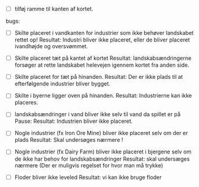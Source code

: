 - [ ] tilføj ramme til kanten af kortet.

bugs:

- [ ] Skilte placeret i vandkanten for industrier som ikke behøver landskabet rettet op!
Resultat: Industri bliver ikke placeret, eller de bliver placeret ivandhøjde og oversvømmet.

- [ ] Skilte placeret tæt på kantet af kortet
Resultat: landskabsændringerne forsøger at rette landskabet helevejen igennem kortet fra anden side.

- [ ] Skilte placeret for tæt på hinanden.
Resultat: Der er ikke plads til at efterfølgende industrier bliver bygget.

- [ ] Skilte i byerne ligger oven på hinanden.
Resultat: Industrierne kan ikke placeres.

- [ ] landskabsændringer i vand bliver ikke selv til vand da spillet er på Pause:
Resultat: Industrien bliver ikke placeret.

- [ ] Nogle industrier (fx Iron Ore Mine) bliver ikke placeret selv om der er plads
Resultat: Skal undersøges nærmere !

- [ ] Nogle industrier (fx Dairy Farm) bliver ikke placeret i bjergene selv om de ikke har behov for landskabsændringer
Resultat: skal undersæges nærmere (Der er muligvis regelset for hvor man må trykke)

- [ ] Floder bliver ikke leveled
Resultat: vi kan ikke bruge floder
